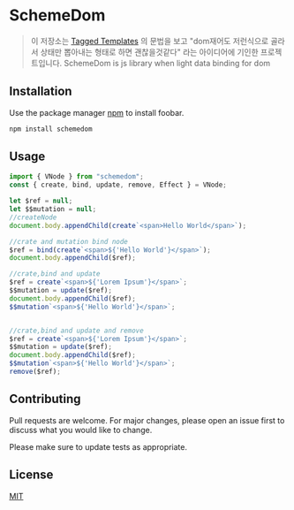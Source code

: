 # SchemeDom

> 이 저장소는 [Tagged Templates](https://developer.mozilla.org/ko/docs/Web/JavaScript/Reference/Template_literals#Tagged_templates) 의 문법을 보고 "dom재어도 저런식으로 골라서 상태만 뽑아내는 형태로 하면 괜찮을것같다" 라는 아이디어에 기인한 프로젝트입니다.
> SchemeDom is js library when light data binding for dom

## Installation

Use the package manager [npm](https://www.npmjs.com/) to install foobar.

```bash
npm install schemedom
```

## Usage

```javascript
import { VNode } from "schemedom";
const { create, bind, update, remove, Effect } = VNode;

let $ref = null;
let $$mutation = null;
//createNode
document.body.appendChild(create`<span>Hello World</span>`); 

//crate and mutation bind node
$ref = bind(create`<span>${'Hello World'}</span>`);
document.body.appendChild($ref);

//crate,bind and update
$ref = create`<span>${'Lorem Ipsum'}</span>`;
$$mutation = update($ref);
document.body.appendChild($ref);
$$mutation`<span>${'Hello World'}</span>`;


//crate,bind and update and remove
$ref = create`<span>${'Lorem Ipsum'}</span>`;
$$mutation = update($ref);
document.body.appendChild($ref);
$$mutation`<span>${'Hello World'}</span>`;
remove($ref);
```

## Contributing
Pull requests are welcome. For major changes, please open an issue first to discuss what you would like to change.

Please make sure to update tests as appropriate.

## License
[MIT](https://choosealicense.com/licenses/mit/)
